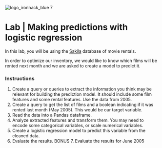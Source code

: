 ![logo_ironhack_blue 7](https://user-images.githubusercontent.com/23629340/40541063-a07a0a8a-601a-11e8-91b5-2f13e4e6b441.png)

# Lab | Making predictions with logistic regression

In this lab, you will be using the [Sakila](https://dev.mysql.com/doc/sakila/en/) database of movie rentals.

In order to optimize our inventory, we would like to know which films will be rented next month and we are asked to create a model to predict it.

### Instructions

1. Create a query or queries to extract the information you think may be relevant for building the prediction model. It should include some film features and some rental features. Use the data from 2005.
2. Create a query to get the list of films and a boolean indicating if it was rented last month (May 2005). This would be our target variable.
3. Read the data into a Pandas dataframe.
4. Analyze extracted features and transform them. You may need to encode some categorical variables, or scale numerical variables.
5. Create a logistic regression model to predict this variable from the cleaned data.
6. Evaluate the results.
BONUS 7. Evaluate the results for June 2005
